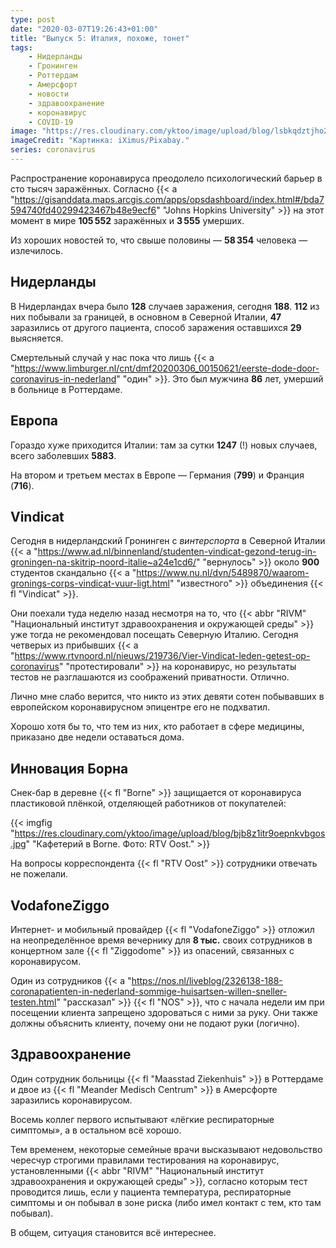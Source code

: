 ```yaml
---
type: post
date: "2020-03-07T19:26:43+01:00"
title: "Выпуск 5: Италия, похоже, тонет"
tags:
    - Нидерланды
    - Гронинген
    - Роттердам
    - Амерсфорт
    - новости
    - здравоохранение
    - коронавирус
    - COVID-19
image: "https://res.cloudinary.com/yktoo/image/upload/blog/lsbkqdztjho2ufdttm19.jpg"
imageCredit: "Картинка: iXimus/Pixabay."
series: coronavirus
---
```


Распространение коронавируса преодолело психологический барьер в сто тысяч заражённых. Согласно {{< a "https://gisanddata.maps.arcgis.com/apps/opsdashboard/index.html#/bda7594740fd40299423467b48e9ecf6" "Johns Hopkins University" >}} на этот момент в мире **105 552** заражённых и **3 555** умерших.

Из хороших новостей то, что свыше половины — **58 354** человека — излечилось.

<!--more-->

## Нидерланды

В Нидерландах вчера было **128** случаев заражения, сегодня **188**. **112** из них побывали за границей, в основном в Северной Италии, **47** заразились от другого пациента, способ заражения оставшихся **29** выясняется.

Смертельный случай у нас пока что лишь {{< a "https://www.limburger.nl/cnt/dmf20200306_00150621/eerste-dode-door-coronavirus-in-nederland" "один" >}}. Это был мужчина **86** лет, умерший в больнице в Роттердаме.

## Европа

Гораздо хуже приходится Италии: там за сутки **1247** (!) новых случаев, всего заболевших **5883**.

На втором и третьем местах в Европе — Германия (**799**) и Франция (**716**).

## Vindicat

Сегодня в нидерландский Гронинген с *винтерспорта* в Северной Италии {{< a "https://www.ad.nl/binnenland/studenten-vindicat-gezond-terug-in-groningen-na-skitrip-noord-italie~a24e1cd6/" "вернулось" >}} около **900** студентов скандально {{< a "https://www.nu.nl/dvn/5489870/waarom-gronings-corps-vindicat-vuur-ligt.html" "известного" >}} объединения {{< fl "Vindicat" >}}.

Они поехали туда неделю назад несмотря на то, что {{< abbr "RIVM" "Национальный институт здравоохранения и окружающей среды" >}} уже тогда не рекомендовал посещать Северную Италию. Сегодня четверых из прибывших {{< a "https://www.rtvnoord.nl/nieuws/219736/Vier-Vindicat-leden-getest-op-coronavirus" "протестировали" >}} на коронавирус, но результаты тестов не разглашаются из соображений приватности. Отлично.

Лично мне слабо верится, что никто из этих девяти сотен побывавших в европейском коронавирусном эпицентре его не подхватил.

Хорошо хотя бы то, что тем из них, кто работает в сфере медицины, приказано две недели оставаться дома.

## Инновация Борна

Снек-бар в деревне {{< fl "Borne" >}} защищается от коронавируса пластиковой плёнкой, отделяющей работников от покупателей:

{{< imgfig "https://res.cloudinary.com/yktoo/image/upload/blog/bjb8z1itr9oepnkvbgos.jpg" "Кафетерий в Borne. Фото: RTV Oost." >}}

На вопросы корреспондента {{< fl "RTV Oost" >}} сотрудники отвечать не пожелали.

## VodafoneZiggo

Интернет- и мобильный провайдер {{< fl "VodafoneZiggo" >}} отложил на неопределённое время вечернику для **8 тыс.** своих сотрудников в концертном зале {{< fl "Ziggodome" >}} из опасений, связанных с коронавирусом.

Один из сотрудников {{< a "https://nos.nl/liveblog/2326138-188-coronapatienten-in-nederland-sommige-huisartsen-willen-sneller-testen.html" "рассказал" >}} {{< fl "NOS" >}}, что с начала недели им при посещении клиента запрещено здороваться с ними за руку. Они также должны объяснить клиенту, почему они не подают руки (логично).

## Здравоохранение

Один сотрудник больницы {{< fl "Maasstad Ziekenhuis" >}} в Роттердаме и двое из {{< fl "Meander Medisch Centrum" >}} в Амерсфорте заразились коронавирусом.

Восемь коллег первого испытывают «лёгкие респираторные симптомы», а в остальном всё хорошо.

Тем временем, некоторые семейные врачи высказывают недовольство чересчур строгими правилами тестирования на коронавирус, установленными {{< abbr "RIVM" "Национальный институт здравоохранения и окружающей среды" >}}, согласно которым тест проводится лишь, если у пациента температура, респираторные симптомы и он побывал в зоне риска (либо имел контакт с тем, кто там побывал).

В общем, ситуация становится всё интереснее.
